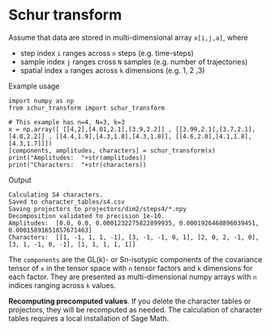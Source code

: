 Schur transform
===============

Assume that data are stored in multi-dimensional array `x[i,j,a]`, where

  - step index `i` ranges across `n` steps (e.g. time-steps)
  - sample index `j` ranges cross `N` samples (e.g. number of trajectories)
  - spatial index `a` ranges across `k` dimensions (e.g. 1, 2 ,3)

Example usage

```
import numpy as np
from schur_transform import schur_transform

# This example has n=4, N=3, k=3
x = np.array([ [[4,2],[4.01,2.1],[3.9,2.2]] , [[3.99,2.1],[3.7,2.1],[4.0,2.2]] , [[4.4,1.9],[4.3,1.8],[4.3,1.8]], [[4.6,2.0],[4.1,1.8],[4.3,1.7]]])
[components, amplitudes, characters] = schur_transform(x)
print("Amplitudes:  "+str(amplitudes))
print("Characters:  "+str(characters))
```

Output

```
Calculating S4 characters.
Saved to character_tables/s4.csv
Saving projectors to projectors/dim2/steps4/*.npy
Decomposition validated to precision 1e-10.
Amplitudes:  [0.0, 0.0, 0.0001232275822899935, 0.0001926468896039451, 0.00015891651857671463]
Characters:  [[1, -1, 1, 1, -1], [3, -1, -1, 0, 1], [2, 0, 2, -1, 0], [3, 1, -1, 0, -1], [1, 1, 1, 1, 1]]
```

The `components` are the GL(k)- or Sn-isotypic components of the covariance tensor of `x` in the tensor space with `n` tensor factors and `k` dimensions for each factor. They are presented as multi-dimensional numpy arrays with `n` indices ranging across `k` values.

**Recomputing precomputed values**. If you delete the character tables or projectors, they will be recomputed as needed. The calculation of character tables requires a local installation of Sage Math.
